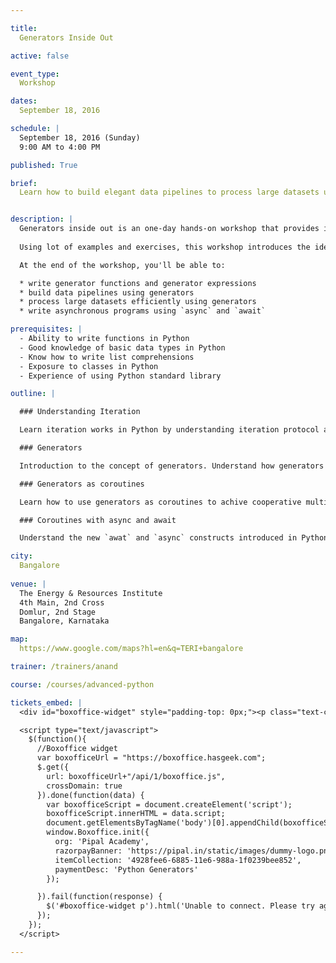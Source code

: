 ```yaml
---

title:
  Generators Inside Out

active: false

event_type:
  Workshop

dates:
  September 18, 2016

schedule: |
  September 18, 2016 (Sunday)  
  9:00 AM to 4:00 PM

published: True

brief:
  Learn how to build elegant data pipelines to process large datasets using Python generators.


description: |
  Generators inside out is an one-day hands-on workshop that provides in-depth introduction to generators in Python.
  
  Using lot of examples and exercises, this workshop introduces the idea of generators in depth with emphasis on the new style of programming that generators makes possible. We'll also see how to build a cooperative multi-threading library using generators and explore the new async and await constructs of Python 3.

  At the end of the workshop, you'll be able to:

  * write generator functions and generator expressions
  * build data pipelines using generators
  * process large datasets efficiently using generators
  * write asynchronous programs using `async` and `await`

prerequisites: |
  - Ability to write functions in Python
  - Good knowledge of basic data types in Python
  - Know how to write list comprehensions
  - Exposure to classes in Python
  - Experience of using Python standard library

outline: |

  ### Understanding Iteration

  Learn iteration works in Python by understanding iteration protocol and the concept of iterable and iterator.

  ### Generators

  Introduction to the concept of generators. Understand how generators support lazy evaluation and how that can be use to create data pipelines for processing large datasets. Also explores how generators leads to better program organization.

  ### Generators as coroutines

  Learn how to use generators as coroutines to achive cooperative multitasking.

  ### Coroutines with async and await

  Understand the new `awat` and `async` constructs introduced in Python 3.5 for writing native coroutines.

city:
  Bangalore
  
venue: |
  The Energy & Resources Institute  
  4th Main, 2nd Cross  
  Domlur, 2nd Stage  
  Bangalore, Karnataka

map:
  https://www.google.com/maps?hl=en&q=TERI+bangalore

trainer: /trainers/anand

course: /courses/advanced-python

tickets_embed: |
  <div id="boxoffice-widget" style="padding-top: 0px;"><p class="text-center regular">Loading...</p></div>

  <script type="text/javascript">
    $(function(){
      //Boxoffice widget
      var boxofficeUrl = "https://boxoffice.hasgeek.com";
      $.get({
        url: boxofficeUrl+"/api/1/boxoffice.js",
        crossDomain: true
      }).done(function(data) {
        var boxofficeScript = document.createElement('script');
        boxofficeScript.innerHTML = data.script;
        document.getElementsByTagName('body')[0].appendChild(boxofficeScript);
        window.Boxoffice.init({
          org: 'Pipal Academy',
          razorpayBanner: 'https://pipal.in/static/images/dummy-logo.png',
          itemCollection: '4928fee6-6885-11e6-988a-1f0239bee852',
          paymentDesc: 'Python Generators'
        });

      }).fail(function(response) {
        $('#boxoffice-widget p').html('Unable to connect. Please try again.');
      });
    });
  </script>

---
```

